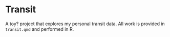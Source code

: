 # Transit

A toy? project that explores my personal transit data. All work is provided in `transit.qmd` and performed in R.